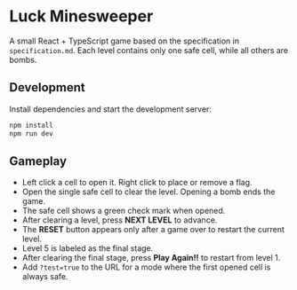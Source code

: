 # Luck Minesweeper

A small React + TypeScript game based on the specification in `specification.md`.
Each level contains only one safe cell, while all others are bombs.

## Development

Install dependencies and start the development server:

```bash
npm install
npm run dev
```

## Gameplay

- Left click a cell to open it. Right click to place or remove a flag.
- Open the single safe cell to clear the level. Opening a bomb ends the game.
- The safe cell shows a green check mark when opened.
- After clearing a level, press **NEXT LEVEL** to advance.
- The **RESET** button appears only after a game over to restart the current level.
- Level 5 is labeled as the final stage.
- After clearing the final stage, press **Play Again!!** to restart from level 1.
- Add `?test=true` to the URL for a mode where the first opened cell is always safe.

